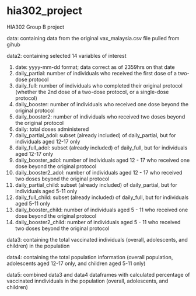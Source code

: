 # hia302_project
HIA302 Group B project 

data: containing data from the original vax_malaysia.csv file pulled from gihub

data2: containing selected 14 variables of interest

1. date: yyyy-mm-dd format; data correct as of 2359hrs on that date
2. daily_partial: number of individuals who received the first dose of a two-dose protocol
3. daily_full: number of individuals who completed their original protocol (whether the 2nd dose of a two-dose protocol, or a single-dose protocol)
4. daily_booster: number of individuals who received one dose beyond the original protocol
5. daily_booster2: number of individuals who received two doses beyond the original protocol
6. daily: total doses administered
7. daily_partial_adol: subset (already included) of daily_partial, but for individuals aged 12-17 only
8. daily_full_adol: subset (already included) of daily_full, but for individuals aged 12-17 only
9. daily_booster_adol: number of individuals aged 12 - 17 who received one dose beyond the original protocol
10. daily_booster2_adol: number of individuals aged 12 - 17 who received two doses beyond the original protocol
11. daily_partial_child: subset (already included) of daily_partial, but for individuals aged 5-11 only
12. daily_full_child: subset (already included) of daily_full, but for individuals aged 5-11 only
13. daily_booster_child: number of individuals aged 5 - 11 who received one dose beyond the original protocol
14. daily_booster2_child: number of individuals aged 5 - 11 who received two doses beyond the original protocol

data3: containing the total vaccinated individuals (overall, adolescents, and children) in the population

data4: containing the total population information (overall population, adolescents aged 12-17 only, and children aged 5-11 only)

data5: combined data3 and data4 dataframes with calculated percentage of vaccinated inndividuals in the population (overall, adolescents, and children) 
